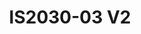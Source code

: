 ---
featured: true
title: IS2030-03 V2
tags:
- Island
width: 20
length: 30
description: An absolute SHOWSTOPPER! A part of our Exclusive Collection this stand
  with 5 stunning arches and storage space</br></br>Includes:<ul><li>All Hardware
  as shown</li><li>New Graphics with your artwork</li><li>Lights</li><li>Counter</li><li>Furniture*
  (as per availability)</li><li>Friendly Expert Project Management</li></ul></br>Rent
  excludes flooring</br>*Own excludes furniture, flooring & monitors
rent: 100990
own: 237900
obj: 5497b3d2fd5c40bc864cc993e55b7853
images:
- url: assets/img/booths/IS2030-03-V2/1.jpg
- url: assets/img/booths/IS2030-03-V2/2.jpg
- url: assets/img/booths/IS2030-03-V2/3.jpg
- url: assets/img/booths/IS2030-03-V2/4.jpg
- url: assets/img/booths/IS2030-03-V2/5.jpg
- url: assets/img/booths/IS2030-03-V2/6.jpg
---